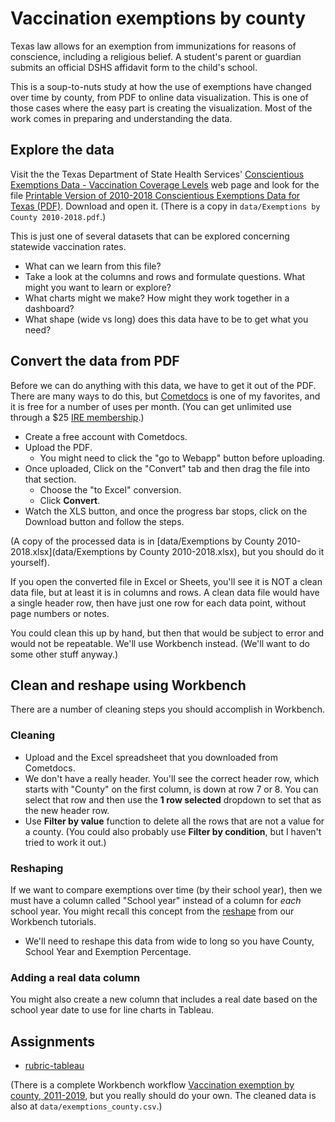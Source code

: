 # Vaccination exemptions by county

Texas law allows for an exemption from immunizations for reasons of conscience, including a religious belief. A student's parent or guardian submits an official DSHS affidavit form to the child's school.

This is a soup-to-nuts study at how the use of exemptions have changed over time by county, from PDF to online data visualization. This is one of those cases where the easy part is creating the visualization. Most of the work comes in preparing and understanding the data.

## Explore the data

Visit the the Texas Department of State Health Services' [Conscientious Exemptions Data - Vaccination Coverage Levels](https://www.dshs.texas.gov/immunize/coverage/Conscientious-Exemptions-Data.shtm) web page and look for the file [Printable Version of 2010-2018 Conscientious Exemptions Data for Texas (PDF)](https://www.dshs.texas.gov/uploadedFiles/Content/Prevention_and_Preparedness/immunize/coverage/schools/Exemptions%20by%20County%202010-2018.pdf). Download and open it. (There is a copy in `data/Exemptions by County 2010-2018.pdf`.)

This is just one of several datasets that can be explored concerning statewide vaccination rates.

- What can we learn from this file?
- Take a look at the columns and rows and formulate questions. What might you want to learn or explore?
- What charts might we make? How might they work together in a dashboard?
- What shape (wide vs long) does this data have to be to get what you need?

## Convert the data from PDF

Before we can do anything with this data, we have to get it out of the PDF. There are many ways to do this, but [Cometdocs](https://www.cometdocs.com) is one of my favorites, and it is free for a number of uses per month. (You can get unlimited use through a $25 [IRE membership](https://www.ire.org/membership/terms-and-rates).)

- Create a free account with Cometdocs.
- Upload the PDF.
  - You might need to click the "go to Webapp" button before uploading.
- Once uploaded, Click on the "Convert" tab and then drag the file into that section.
  - Choose the "to Excel" conversion.
  - Click **Convert**.
- Watch the XLS button, and once the progress bar stops, click on the Download button and follow the steps.

(A copy of the processed data is in [data/Exemptions by County 2010-2018.xlsx](data/Exemptions by County 2010-2018.xlsx), but you should do it yourself).

If you open the converted file in Excel or Sheets, you'll see it is NOT a clean data file, but at least it is in columns and rows. A clean data file would have a single header row, then have just one row for each data point, without page numbers or notes.

You could clean this up by hand, but then that would be subject to error and would not be repeatable. We'll use Workbench instead. (We'll want to do some other stuff anyway.)

## Clean and reshape using Workbench

There are a number of cleaning steps you should accomplish in Workbench.

### Cleaning

- Upload and the Excel spreadsheet that you downloaded from Cometdocs.
- We don't have a really header. You'll see the correct header row, which starts with "County" on the first column, is down at row 7 or 8. You can select that row and then use the **1 row selected** dropdown to set that as the new header row.
- Use **Filter by value** function to delete all the rows that are not a value for a county. (You could also probably use **Filter by condition**, but I haven't tried to work it out.)

### Reshaping

If we want to compare exemptions over time (by their school year), then we must have a column called "School year" instead of a column for _each_ school year. You might recall this concept from the [reshape](http://help.workbenchdata.com/en/articles/1634563-reshape) from our Workbench tutorials.

- We'll need to reshape this data from wide to long so you have County, School Year and Exemption Percentage.

### Adding a real data column

You might also create a new column that includes a real date based on the school year date to use for line charts in Tableau.

## Assignments

- [rubric-tableau](rubric-tableau.md)

(There is a complete Workbench workflow [Vaccination exemption by county, 2011-2019](https://app.workbenchdata.com/workflows/36382), but you really should do your own. The cleaned data is also at `data/exemptions_county.csv`.)
